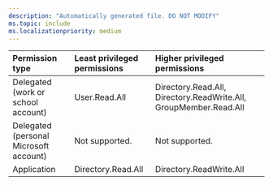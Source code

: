 ```yaml
---
description: "Automatically generated file. DO NOT MODIFY"
ms.topic: include
ms.localizationpriority: medium
---
```


|Permission type|Least privileged permissions|Higher privileged permissions|
|:---|:---|:---|
|Delegated (work or school account)|User.Read.All|Directory.Read.All, Directory.ReadWrite.All, GroupMember.Read.All|
|Delegated (personal Microsoft account)|Not supported.|Not supported.|
|Application|Directory.Read.All|Directory.ReadWrite.All|


